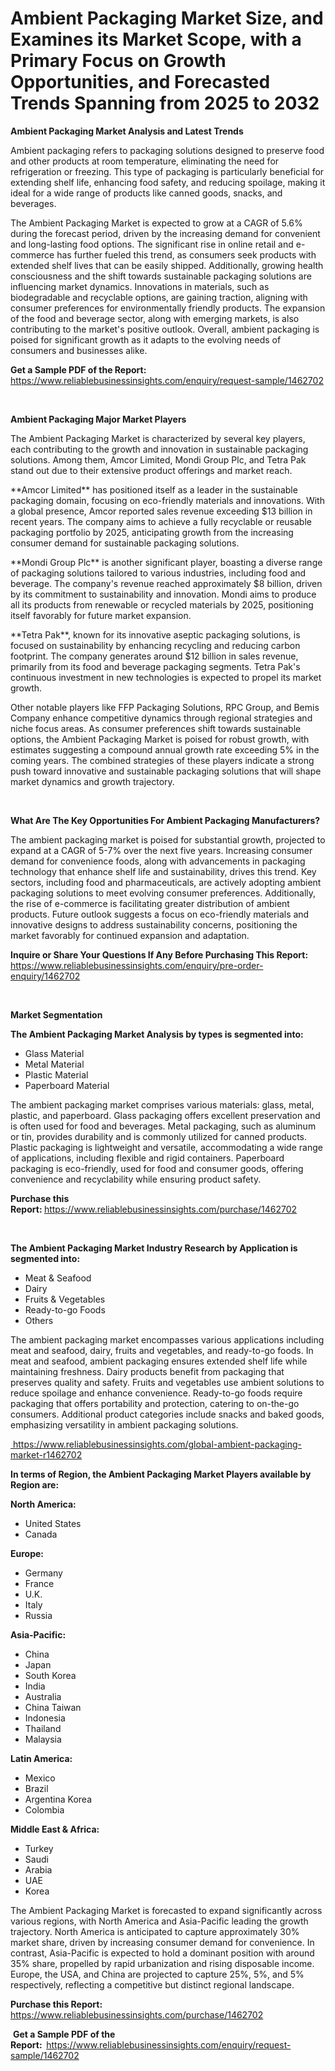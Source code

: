 <p><h1>Ambient Packaging Market Size, and Examines its Market Scope, with a Primary Focus on Growth Opportunities, and Forecasted Trends Spanning from 2025 to 2032</h1></p><p><strong>Ambient Packaging Market Analysis and Latest Trends</strong></p>
<p><p>Ambient packaging refers to packaging solutions designed to preserve food and other products at room temperature, eliminating the need for refrigeration or freezing. This type of packaging is particularly beneficial for extending shelf life, enhancing food safety, and reducing spoilage, making it ideal for a wide range of products like canned goods, snacks, and beverages.</p><p>The Ambient Packaging Market is expected to grow at a CAGR of 5.6% during the forecast period, driven by the increasing demand for convenient and long-lasting food options. The significant rise in online retail and e-commerce has further fueled this trend, as consumers seek products with extended shelf lives that can be easily shipped. Additionally, growing health consciousness and the shift towards sustainable packaging solutions are influencing market dynamics. Innovations in materials, such as biodegradable and recyclable options, are gaining traction, aligning with consumer preferences for environmentally friendly products. The expansion of the food and beverage sector, along with emerging markets, is also contributing to the market's positive outlook. Overall, ambient packaging is poised for significant growth as it adapts to the evolving needs of consumers and businesses alike.</p></p>
<p><strong>Get a Sample PDF of the Report:&nbsp;</strong> <a href="https://www.reliablebusinessinsights.com/enquiry/request-sample/1462702?utm_campaign=100&utm_medium=2&utm_source=Github&utm_content=ia&utm_term=19042025&utm_id=ambient-packaging">https://www.reliablebusinessinsights.com/enquiry/request-sample/1462702</a></p>
<p>&nbsp;</p>
<p><strong>Ambient Packaging Major Market Players</strong></p>
<p><p>The Ambient Packaging Market is characterized by several key players, each contributing to the growth and innovation in sustainable packaging solutions. Among them, Amcor Limited, Mondi Group Plc, and Tetra Pak stand out due to their extensive product offerings and market reach.</p><p>**Amcor Limited** has positioned itself as a leader in the sustainable packaging domain, focusing on eco-friendly materials and innovations. With a global presence, Amcor reported sales revenue exceeding $13 billion in recent years. The company aims to achieve a fully recyclable or reusable packaging portfolio by 2025, anticipating growth from the increasing consumer demand for sustainable packaging solutions.</p><p>**Mondi Group Plc** is another significant player, boasting a diverse range of packaging solutions tailored to various industries, including food and beverage. The company's revenue reached approximately $8 billion, driven by its commitment to sustainability and innovation. Mondi aims to produce all its products from renewable or recycled materials by 2025, positioning itself favorably for future market expansion.</p><p>**Tetra Pak**, known for its innovative aseptic packaging solutions, is focused on sustainability by enhancing recycling and reducing carbon footprint. The company generates around $12 billion in sales revenue, primarily from its food and beverage packaging segments. Tetra Pak's continuous investment in new technologies is expected to propel its market growth.</p><p>Other notable players like FFP Packaging Solutions, RPC Group, and Bemis Company enhance competitive dynamics through regional strategies and niche focus areas. As consumer preferences shift towards sustainable options, the Ambient Packaging Market is poised for robust growth, with estimates suggesting a compound annual growth rate exceeding 5% in the coming years. The combined strategies of these players indicate a strong push toward innovative and sustainable packaging solutions that will shape market dynamics and growth trajectory.</p></p>
<p>&nbsp;</p>
<p><strong>What Are The Key Opportunities For Ambient Packaging Manufacturers?</strong></p>
<p><p>The ambient packaging market is poised for substantial growth, projected to expand at a CAGR of 5-7% over the next five years. Increasing consumer demand for convenience foods, along with advancements in packaging technology that enhance shelf life and sustainability, drives this trend. Key sectors, including food and pharmaceuticals, are actively adopting ambient packaging solutions to meet evolving consumer preferences. Additionally, the rise of e-commerce is facilitating greater distribution of ambient products. Future outlook suggests a focus on eco-friendly materials and innovative designs to address sustainability concerns, positioning the market favorably for continued expansion and adaptation.</p></p>
<p><strong>Inquire or Share Your Questions If Any Before Purchasing This Report:</strong> <a href="https://www.reliablebusinessinsights.com/enquiry/pre-order-enquiry/1462702?utm_campaign=100&utm_medium=2&utm_source=Github&utm_content=ia&utm_term=19042025&utm_id=ambient-packaging">https://www.reliablebusinessinsights.com/enquiry/pre-order-enquiry/1462702</a></p>
<p>&nbsp;</p>
<p><strong>Market Segmentation</strong></p>
<p><strong>The Ambient Packaging Market Analysis by types is segmented into:</strong></p>
<p><ul><li>Glass Material</li><li>Metal Material</li><li>Plastic Material</li><li>Paperboard Material</li></ul></p>
<p><p>The ambient packaging market comprises various materials: glass, metal, plastic, and paperboard. Glass packaging offers excellent preservation and is often used for food and beverages. Metal packaging, such as aluminum or tin, provides durability and is commonly utilized for canned products. Plastic packaging is lightweight and versatile, accommodating a wide range of applications, including flexible and rigid containers. Paperboard packaging is eco-friendly, used for food and consumer goods, offering convenience and recyclability while ensuring product safety.</p></p>
<p><strong>Purchase this Report:&nbsp;</strong><a href="https://www.reliablebusinessinsights.com/purchase/1462702?utm_campaign=100&utm_medium=2&utm_source=Github&utm_content=ia&utm_term=19042025&utm_id=ambient-packaging">https://www.reliablebusinessinsights.com/purchase/1462702</a></p>
<p>&nbsp;</p>
<p><strong>The Ambient Packaging Market Industry Research by Application is segmented into:</strong></p>
<p><ul><li>Meat & Seafood</li><li>Dairy</li><li>Fruits & Vegetables</li><li>Ready-to-go Foods</li><li>Others</li></ul></p>
<p><p>The ambient packaging market encompasses various applications including meat and seafood, dairy, fruits and vegetables, and ready-to-go foods. In meat and seafood, ambient packaging ensures extended shelf life while maintaining freshness. Dairy products benefit from packaging that preserves quality and safety. Fruits and vegetables use ambient solutions to reduce spoilage and enhance convenience. Ready-to-go foods require packaging that offers portability and protection, catering to on-the-go consumers. Additional product categories include snacks and baked goods, emphasizing versatility in ambient packaging solutions.</p></p>
<p><a href="https://www.reliablebusinessinsights.com/global-ambient-packaging-market-r1462702?utm_campaign=100&utm_medium=2&utm_source=Github&utm_content=ia&utm_term=19042025&utm_id=ambient-packaging">&nbsp;https://www.reliablebusinessinsights.com/global-ambient-packaging-market-r1462702</a></p>
<p><strong>In terms of Region, the Ambient Packaging Market Players available by Region are:</strong></p>
<p>
    <p> <strong> North America: </strong>
        <ul>
            <li>United States</li>
            <li>Canada</li>
        </ul>
        </p> 
    <p> <strong> Europe: </strong>
        <ul>
            <li>Germany</li>
            <li>France</li>
            <li>U.K.</li>
            <li>Italy</li>
            <li>Russia</li>
        </ul>
        </p> 
    <p> <strong> Asia-Pacific: </strong>
        <ul>
            <li>China</li>
            <li>Japan</li>
            <li>South Korea</li>
            <li>India</li>
            <li>Australia</li>
            <li>China Taiwan</li>
            <li>Indonesia</li>
            <li>Thailand</li>
            <li>Malaysia</li>
        </ul>
        </p> 
    <p> <strong> Latin America: </strong>
        <ul>
            <li>Mexico</li>
            <li>Brazil</li>
            <li>Argentina Korea</li>
            <li>Colombia</li>
        </ul>
        </p> 
    <p> <strong> Middle East & Africa: </strong>
        <ul>
            <li>Turkey</li>
            <li>Saudi</li>
            <li>Arabia</li>
            <li>UAE</li>
            <li>Korea</li>
        </ul>
    </p>
    </p>
<p><p>The Ambient Packaging Market is forecasted to expand significantly across various regions, with North America and Asia-Pacific leading the growth trajectory. North America is anticipated to capture approximately 30% market share, driven by increasing consumer demand for convenience. In contrast, Asia-Pacific is expected to hold a dominant position with around 35% share, propelled by rapid urbanization and rising disposable income. Europe, the USA, and China are projected to capture 25%, 5%, and 5% respectively, reflecting a competitive but distinct regional landscape.</p></p>
<p><strong>Purchase this Report: </strong><a href="https://www.reliablebusinessinsights.com/purchase/1462702?utm_campaign=100&utm_medium=2&utm_source=Github&utm_content=ia&utm_term=19042025&utm_id=ambient-packaging">https://www.reliablebusinessinsights.com/purchase/1462702</a></p>
<p>&nbsp;<strong>Get a Sample PDF of the Report:&nbsp;&nbsp;</strong><a href="https://www.reliablebusinessinsights.com/enquiry/request-sample/1462702?utm_campaign=100&utm_medium=2&utm_source=Github&utm_content=ia&utm_term=19042025&utm_id=ambient-packaging">https://www.reliablebusinessinsights.com/enquiry/request-sample/1462702</a></p>
<p><strong></strong></p>
<p><p></p><p></p><p></p></p>